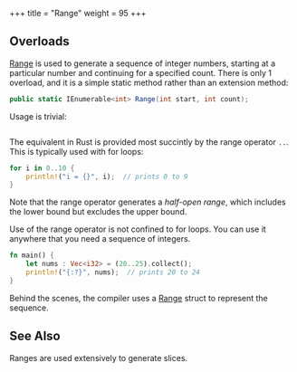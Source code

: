 +++
title = "Range"
weight = 95
+++

## Overloads

[Range](https://docs.microsoft.com/en-gb/dotnet/api/system.linq.enumerable.range?view=netframework-4.7.1#System_Linq_Enumerable_Range)
is used to generate a sequence of integer numbers, starting at a particular number and continuing
for a specified count. There is only 1 overload, and it is a simple static method rather than an
extension method:

```cs
public static IEnumerable<int> Range(int start, int count);
```

Usage is trivial:

```cs
```

The equivalent in Rust is provided most succintly by the range operator `..`. This is typically used
with for loops:

```rs
for i in 0..10 {
    println!("i = {}", i);  // prints 0 to 9
}
```

Note that the range operator generates a *half-open range*, which includes the lower bound but
excludes the upper bound.

Use of the range operator is not confined to for loops. You can use it anywhere that you need a
sequence of integers.

```rs
fn main() {
    let nums : Vec<i32> = (20..25).collect();
    println!("{:?}", nums);  // prints 20 to 24
}
```

Behind the scenes, the compiler uses a [Range](https://doc.rust-lang.org/std/ops/struct.Range.html)
struct to represent the sequence.

## See Also

Ranges are used extensively to generate slices.

